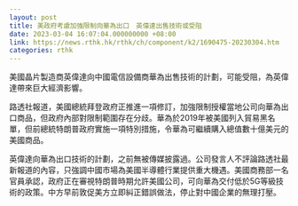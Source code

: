 ```yaml
---
layout: post
title: 美政府考慮加強限制向華為出口　英偉達出售技術或受阻
date: 2023-03-04 16:07:04.000000000 +08:00
link: https://news.rthk.hk/rthk/ch/component/k2/1690475-20230304.htm
categories: rthk
---
```


美國晶片製造商英偉達向中國電信設備商華為出售技術的計劃，可能受阻，為英偉達帶來巨大經濟影響。

路透社報道，美國總統拜登政府正推進一項修訂，加強限制授權當地公司向華為出口商品，但政府內部對限制範圍存在分歧。華為於2019年被美國列入貿易黑名單，但前總統特朗普政府實施一項特別措施，令華為可繼續購入總值數十億美元的美國商品。

英偉達向華為出口技術的計劃，之前無被傳媒披露過。公司發言人不評論路透社最新報道的內容，只強調中國市場為美國半導體行業提供重大機遇。美國商務部一名官員承認，政府正在審視特朗普時期允許美國公司，可向華為交付低於5G等級技術的政策。中方早前敦促美方立即糾正錯誤做法，停止對中國企業的無理打壓。
